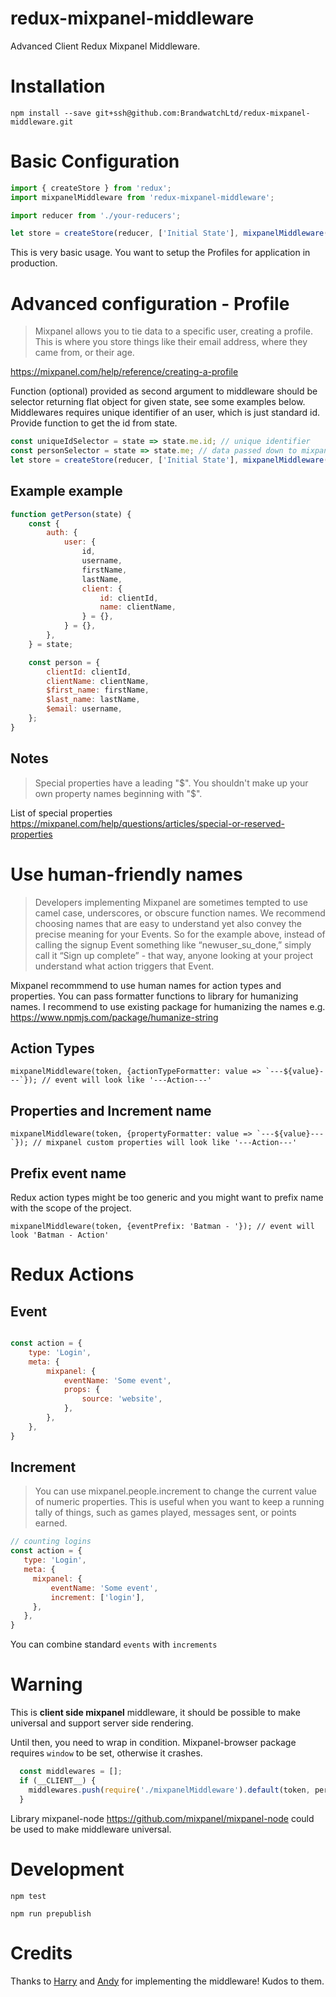 # redux-mixpanel-middleware

Advanced Client Redux Mixpanel Middleware.

# Installation

`npm install --save git+ssh@github.com:BrandwatchLtd/redux-mixpanel-middleware.git`

# Basic Configuration

```js
import { createStore } from 'redux';
import mixpanelMiddleware from 'redux-mixpanel-middleware';

import reducer from './your-reducers';

let store = createStore(reducer, ['Initial State'], mixpanelMiddleware(token, /*options*/));
```

This is very basic usage. You want to setup the Profiles for application in production.

# Advanced configuration - Profile

> Mixpanel allows you to tie data to a specific user, creating a profile. This is where you store things like their email address, where they came from, or their age.

https://mixpanel.com/help/reference/creating-a-profile

Function (optional) provided as second argument to middleware should be selector returning flat object for given state, see some examples below.
Middlewares requires unique identifier of an user, which is just standard id. Provide function to get the id from state.

```js
const uniqueIdSelector = state => state.me.id; // unique identifier
const personSelector = state => state.me; // data passed down to mixpanel
let store = createStore(reducer, ['Initial State'], mixpanelMiddleware(token, {personSelector: personSelector, uniqueIdSelector: uniqueIdSelector}));
```

## Example example

```js
function getPerson(state) {
    const {
        auth: {
            user: {
                id,
                username,
                firstName,
                lastName,
                client: {
                    id: clientId,
                    name: clientName,
                } = {},
            } = {},
        },
    } = state;

    const person = {
        clientId: clientId,
        clientName: clientName,
        $first_name: firstName,
        $last_name: lastName,
        $email: username,
    };
}
```

## Notes
> Special properties have a leading "$". You shouldn't make up your own property names beginning with "$".

List of special properties
https://mixpanel.com/help/questions/articles/special-or-reserved-properties

# Use human-friendly names

> Developers implementing Mixpanel are sometimes tempted to use camel case, underscores, or obscure function names. We recommend choosing names that are easy to understand yet also convey the precise meaning for your Events. So for the example above, instead of calling the signup Event something like “newuser_su_done,” simply call it “Sign up complete” - that way, anyone looking at your project understand what action triggers that Event.

Mixpanel recommmend to use human names for action types and properties. You can pass formatter functions to library for humanizing names. I recommend to use existing package for humanizing the names e.g. https://www.npmjs.com/package/humanize-string

## Action Types

```
mixpanelMiddleware(token, {actionTypeFormatter: value => `---${value}---`}); // event will look like '---Action---'
```

## Properties and Increment name

```
mixpanelMiddleware(token, {propertyFormatter: value => `---${value}---`}); // mixpanel custom properties will look like '---Action---'
```

## Prefix event name

Redux action types might be too generic and you might want to prefix name with the scope of the project.

```
mixpanelMiddleware(token, {eventPrefix: 'Batman - '}); // event will look 'Batman - Action'
```  

# Redux Actions

## Event

```js

const action = {
    type: 'Login',
    meta: {
        mixpanel: {
            eventName: 'Some event',
            props: {
                source: 'website',
            },
        },
    },
}
```

## Increment

> You can use mixpanel.people.increment to change the current value of numeric properties. This is useful when you want to keep a running tally of things, such as games played, messages sent, or points earned.

```js
// counting logins
const action = {
   type: 'Login',
   meta: {
     mixpanel: {
         eventName: 'Some event',
         increment: ['login'],
     },
   },
}
```

You can combine standard `events` with `increments`

# Warning
This is **client side mixpanel** middleware, it should be possible to make universal and support server side rendering.

Until then, you need to wrap in condition. Mixpanel-browser package requires `window` to be set, otherwise it crashes.

```js
  const middlewares = [];
  if (__CLIENT__) {
    middlewares.push(require('./mixpanelMiddleware').default(token, personSelector, idSelector));
  }
```


Library mixpanel-node https://github.com/mixpanel/mixpanel-node could be used to make middleware universal.

# Development

`npm test`

`npm run prepublish`

# Credits
Thanks to [Harry](https://twitter.com/hogg_io) and [Andy](https://twitter.com/andrew_polhill) for implementing the middleware! Kudos to them.
